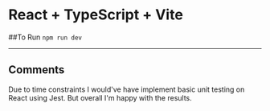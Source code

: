 # React + TypeScript + Vite

##To Run
`npm run dev`

___
## Comments
Due to time constraints I would've have implement basic unit testing on React using Jest.
But overall I'm happy with the results.
